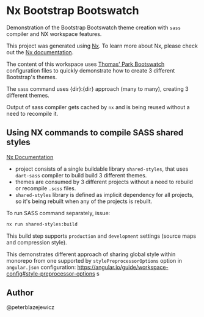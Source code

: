 # Nx Bootstrap Bootswatch

Demonstration of the Bootstrap Bootswatch theme creation with `sass` compiler and NX workspace features.

This project was generated using [Nx](https://nx.dev). To learn more about Nx, please check out the [Nx documentation](https://nx.dev/docs/).

The content of this workspace uses [Thomas' Park Bootswatch](https://bootswatch.com/) configuration files to quickly demonstrate how to create 3 different Bootstrap's themes.

The `sass` command uses {dir}:{dir} approach (many to many), creating 3 different themes.

Output of sass compiler gets cached by `nx` and is being reused without a need to recompile it.

## Using NX commands to compile SASS shared styles 

[Nx Documentation](https://nx.dev/angular)

- project consists of a single buildable library `shared-styles`, that uses `dart-sass` compiler to build build 3 different themes.
- themes are consumed by 3 different projects without a need to rebuild or recompile `.scss` files.
- `shared-styles` library is defined as implicit dependency for all projects, so it's being rebuilt when any of the projects is rebuilt.

To run SASS command separately, issue:

```bash
nx run shared-styles:build
```

This build step supports `production` and `development` settings (source maps and compression style).

This demonstrates different approach of sharing global style within monorepo from one supported by `stylePreprocessorOptions` option in `angular.json` configuration: https://angular.io/guide/workspace-config#style-preprocessor-options
s
## Author

@peterblazejewicz
